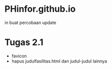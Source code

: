 # PHinfor.github.io

in buat percobaan update

# Tugas 2.1
- favicon
- hapus judulfasilitas.html dan judul-judul lainnya

